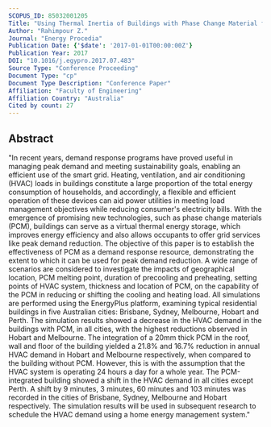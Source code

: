 ```yaml
---
SCOPUS_ID: 85032001205
Title: "Using Thermal Inertia of Buildings with Phase Change Material for Demand Response"
Author: "Rahimpour Z."
Journal: "Energy Procedia"
Publication Date: {'$date': '2017-01-01T00:00:00Z'}
Publication Year: 2017
DOI: "10.1016/j.egypro.2017.07.483"
Source Type: "Conference Proceeding"
Document Type: "cp"
Document Type Description: "Conference Paper"
Affiliation: "Faculty of Engineering"
Affiliation Country: "Australia"
Cited by count: 27
---
```


## Abstract
"In recent years, demand response programs have proved useful in managing peak demand and meeting sustainability goals, enabling an efficient use of the smart grid. Heating, ventilation, and air conditioning (HVAC) loads in buildings constitute a large proportion of the total energy consumption of households, and accordingly, a flexible and efficient operation of these devices can aid power utilities in meeting load management objectives while reducing consumer's electricity bills. With the emergence of promising new technologies, such as phase change materials (PCM), buildings can serve as a virtual thermal energy storage, which improves energy efficiency and also allows occupants to offer grid services like peak demand reduction. The objective of this paper is to establish the effectiveness of PCM as a demand response resource, demonstrating the extent to which it can be used for peak demand reduction. A wide range of scenarios are considered to investigate the impacts of geographical location, PCM melting point, duration of precooling and preheating, setting points of HVAC system, thickness and location of PCM, on the capability of the PCM in reducing or shifting the cooling and heating load. All simulations are performed using the EnergyPlus platform, examining typical residential buildings in five Australian cities: Brisbane, Sydney, Melbourne, Hobart and Perth. The simulation results showed a decrease in the HVAC demand in the buildings with PCM, in all cities, with the highest reductions observed in Hobart and Melbourne. The integration of a 20mm thick PCM in the roof, wall and floor of the building yielded a 21.8% and 16.7% reduction in annual HVAC demand in Hobart and Melbourne respectively, when compared to the building without PCM. However, this is with the assumption that the HVAC system is operating 24 hours a day for a whole year. The PCM-integrated building showed a shift in the HVAC demand in all cities except Perth. A shift by 9 minutes, 3 minutes, 60 minutes and 103 minutes was recorded in the cities of Brisbane, Sydney, Melbourne and Hobart respectively. The simulation results will be used in subsequent research to schedule the HVAC demand using a home energy management system."
